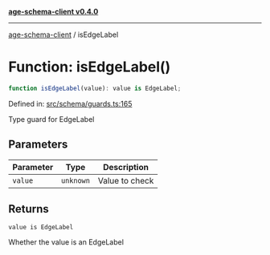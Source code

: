 [**age-schema-client v0.4.0**](../index.md)

***

[age-schema-client](../index.md) / isEdgeLabel

# Function: isEdgeLabel()

```ts
function isEdgeLabel(value): value is EdgeLabel;
```

Defined in: [src/schema/guards.ts:165](https://github.com/standardbeagle/ageSchemaClient/blob/main/src/schema/guards.ts#L165)

Type guard for EdgeLabel

## Parameters

| Parameter | Type | Description |
| ------ | ------ | ------ |
| `value` | `unknown` | Value to check |

## Returns

`value is EdgeLabel`

Whether the value is an EdgeLabel
